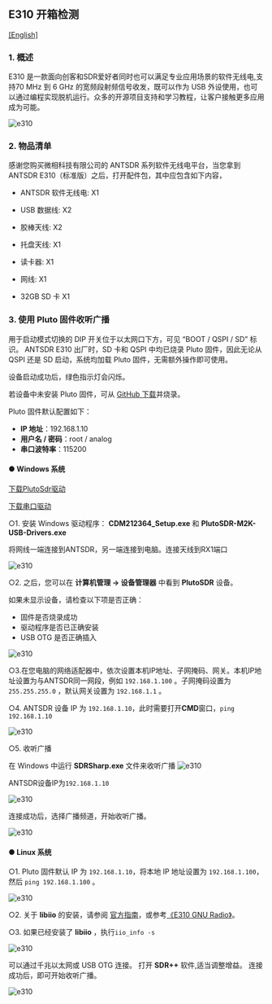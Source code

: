 ## E310 开箱检测

[[English]](../../../../device_and_usage_manual/ANTSDR_E_Series_Module/ANTSDR_E310_Reference_Manual/AntsdrE310_Unpacking_examination.html)

### 1. 概述

E310 是一款面向创客和SDR爱好者同时也可以满足专业应用场景的软件无线电,支持70 MHz 到 6 GHz 的宽频段射频信号收发，既可以作为 USB 外设使用，也可以通过编程实现脱机运行。众多的开源项目支持和学习教程，让客户接触更多应用成为可能。

![e310](./ANTSDR_E310_Reference_Manual.assets/e310.jpg)

### 2. 物品清单

感谢您购买微相科技有限公司的 ANTSDR 系列软件无线电平台，当您拿到ANTSDR E310（标准版）之后，打开配件包，其中应包含如下内容，

- ANTSDR 软件无线电: X1

- USB 数据线: X2 

- 胶棒天线: X2

- 托盘天线: X1

- 读卡器: X1

- 网线: X1

- 32GB SD 卡 X1

### 3. 使用 **Pluto 固件**收听广播

用于启动模式切换的 DIP 开关位于以太网口下方，可见 “BOOT / QSPI / SD” 标识。
ANTSDR E310 出厂时，SD 卡和 QSPI 中均已烧录 Pluto 固件，因此无论从 QSPI 还是 SD 启动，系统均加载 Pluto 固件，无需额外操作即可使用。

设备启动成功后，绿色指示灯会闪烁。

若设备中未安装 Pluto 固件，可从 [GitHub 下载](https://github.com/MicroPhase/antsdr-fw-patch/releases)并烧录。

Pluto 固件默认配置如下：

- **IP 地址**：192.168.1.10
- **用户名 / 密码**：root / analog
- **串口波特率**：115200

#### ● Windows 系统

[下载PlutoSdr驱动](https://wiki.analog.com/university/tools/pluto/drivers/windows)

[下载串口驱动](https://ftdichip.com/wp-content/uploads/2021/08/CDM212364_Setup.zip)

○1. 安装 Windows 驱动程序： **CDM212364_Setup.exe** 和 **PlutoSDR-M2K-USB-Drivers.exe**

将网线一端连接到ANTSDR，另一端连接到电脑。连接天线到RX1端口

![e310](./ANTSDR_E310_Reference_Manual.assets/E310_connect_.png)

○2. 之后，您可以在 **计算机管理 → 设备管理器** 中看到 **PlutoSDR** 设备。

如果未显示设备，请检查以下项是否正确：

- 固件是否烧录成功
- 驱动程序是否已正确安装
- USB OTG 是否正确插入

![e310](./ANTSDR_E310_Reference_Manual.assets/pluto_windows.png)

○3.在您电脑的网络适配器中，依次设置本机IP地址、子网掩码、网关。本机IP地址设置为与ANTSDR同一网段，例如 `192.168.1.100` 。子网掩码设置为 `255.255.255.0` ，默认网关设置为 `192.168.1.1` 。

○4. ANTSDR 设备 IP 为 `192.168.1.10`，此时需要打开**CMD**窗口，`ping 192.168.1.10`

![e310](./ANTSDR_E310_Reference_Manual.assets/ping192168110.png)


○5. 收听广播

在 Windows 中运行 **SDRSharp.exe** 文件来收听广播
![e310](./ANTSDR_E310_Reference_Manual.assets/sdrsharp.png)

ANTSDR设备IP为`192.168.1.10`

![e310](./ANTSDR_E310_Reference_Manual.assets/sdrsharp_connect.png)

连接成功后，选择广播频道，开始收听广播。

![e310](./ANTSDR_E310_Reference_Manual.assets/sdrsharp_fm_plutosdr.png)

#### ● Linux 系统

○1. Pluto 固件默认 IP 为 `192.168.1.10`，将本地 IP 地址设置为 `192.168.1.100`，然后 `ping 192.168.1.100` 。

![e310](./ANTSDR_E310_Reference_Manual.assets/linux_ping192.168.1.10.png)

○2. 关于 **libiio** 的安装，请参阅 [官方指南](https://wiki.analog.com/resources/eval/user-guides/ad-fmcdaq2-ebz/software/linux/applications/libiio)，或参考[《E310 GNU Radio》](./AntsdrE310_gnurdio_cn.md)。


○3. 如果已经安装了 **libiio** ，执行`iio_info -s`

![e310](./ANTSDR_E310_Reference_Manual.assets/linux_iio_info_s.png)

可以通过千兆以太网或 USB OTG 连接。
打开 **SDR++** 软件,适当调整增益。
连接成功后，即可开始收听广播。

![e310](./ANTSDR_E310_Reference_Manual.assets/linux_sdr++.png)
